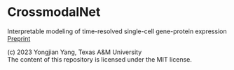 # CrossmodalNet
Interpretable modeling of time-resolved single-cell gene-protein expression <br>
[Preprint](https://www.biorxiv.org/content/10.1101/2023.05.16.541011v2)

(c) 2023 Yongjian Yang, Texas A&M University <br>
The content of this repository is licensed under the MIT license.
